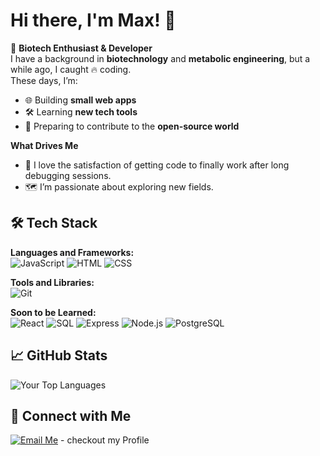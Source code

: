 # Hi there, I'm Max! 👋

🌱 **Biotech Enthusiast & Developer**  
I have a background in **biotechnology** and **metabolic engineering**, but a while ago, I caught 🔥 coding.   
These days, I’m:  
- 🌐 Building **small web apps**  
- 🛠 Learning **new tech tools**  
- 🤝 Preparing to contribute to the **open-source world**

**What Drives Me**  
- 🧩 I love the satisfaction of getting code to finally work after long debugging sessions.    
- 🗺️ I’m passionate about exploring new fields. 

## 🛠️ Tech Stack
**Languages and Frameworks:** <br>
![JavaScript](https://img.shields.io/badge/JavaScript-F7DF1E?style=for-the-badge&logo=javascript&logoColor=black)
![HTML](https://img.shields.io/badge/HTML-E34F26?style=for-the-badge&logo=html5&logoColor=white)
![CSS](https://img.shields.io/badge/CSS-1572B6?style=for-the-badge&logo=css3&logoColor=white)

**Tools and Libraries:** <br>
![Git](https://img.shields.io/badge/Git-F05032?style=for-the-badge&logo=git&logoColor=white)

**Soon to be Learned:** <br>
![React](https://img.shields.io/badge/React-808080?style=for-the-badge&logo=react&logoColor=white)
![SQL](https://img.shields.io/badge/SQL-808080?style=for-the-badge&logo=database&logoColor=white)
![Express](https://img.shields.io/badge/Express-808080?style=for-the-badge&logo=express&logoColor=white)
![Node.js](https://img.shields.io/badge/Node.js-808080?style=for-the-badge&logo=nodedotjs&logoColor=white)
![PostgreSQL](https://img.shields.io/badge/PostgreSQL-808080?style=for-the-badge&logo=postgresql&logoColor=white)

## 📈 GitHub Stats
![Your Top Languages](https://github-readme-stats.vercel.app/api/top-langs/?username=SchwarSaMa&layout=compact)

## 📧 Connect with Me
[![Email Me](https://img.shields.io/badge/Email-Click%20to%20view-D14836?style=for-the-badge&logo=gmail&logoColor=white)](https://github.com/SchwarSaMa) - checkout my Profile

